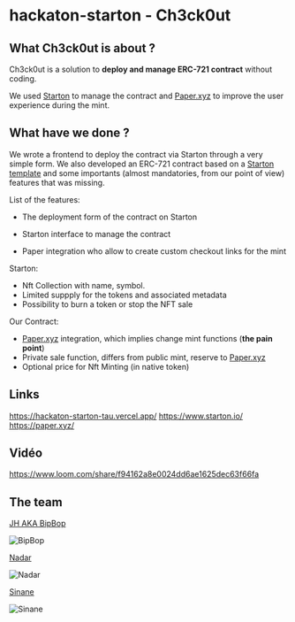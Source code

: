 # hackaton-starton - Ch3ck0ut

## What Ch3ck0ut is about ?
Ch3ck0ut is a solution to **deploy and manage ERC-721 contract** without coding.

We used [Starton](https://www.starton.io/) to manage the contract and [Paper.xyz](https://paper.xyz/) to improve the user experience during the mint.

## What have we done ?
We wrote a frontend to deploy the contract via Starton through a very simple form. We also developed an ERC-721 contract based on a [Starton template](https://github.com/starton-io/smart-contract-templates/blob/master/contracts/StartonERC721Capped.sol) and some importants (almost mandatories, from our point of view) features that was missing.

List of the features:
- The deployment form of the contract on Starton
- Starton interface to manage the contract

- Paper integration who allow to create custom checkout links for the mint

Starton:
- Nft Collection with name, symbol.
- Limited suppply for the tokens and associated metadata
- Possibility to burn a token or stop the NFT sale

Our Contract:
- [Paper.xyz](https://paper.xyz/) integration, which implies change mint functions (**the pain point**)
- Private sale function, differs from public mint, reserve to [Paper.xyz](https://paper.xyz/)
- Optional price for Nft Minting (in native token)

## Links
https://hackaton-starton-tau.vercel.app/
https://www.starton.io/
https://paper.xyz/

## Vidéo
https://www.loom.com/share/f94162a8e0024dd6ae1625dec63f66fa


## The team

[JH AKA BipBop](https://twitter.com/thebiptomybop)

![BipBop](https://pbs.twimg.com/profile_images/1558436910409945088/Zg53OinY_200x200.jpg)

[Nadar](https://twitter.com/zknadar)

![Nadar](https://pbs.twimg.com/profile_images/1440260567504068613/MlmWoVOu_200x200.jpg)

[Sinane](https://twitter.com/sinane_eth)

![Sinane](https://pbs.twimg.com/profile_images/1537693690872877058/D1zxwSja_200x200.jpg)
